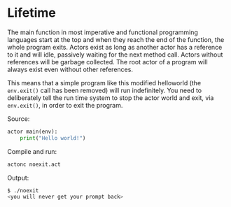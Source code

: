# Lifetime

The main function in most imperative and functional programming languages start at the top and when they reach the end of the function, the whole program exits. Actors exist as long as another actor has a reference to it and will idle, passively waiting for the next method call. Actors without references will be garbage collected. The root actor of a program will always exist even without other references.

This means that a simple program like this modified helloworld (the `env.exit()` call has been removed) will run indefinitely. You need to deliberately tell the run time system to stop the actor world and exit, via `env.exit()`, in order to exit the program.

Source:
```python
actor main(env):
    print("Hello world!")
```

Compile and run:
```sh
actonc noexit.act
```

Output:
```sh
$ ./noexit
<you will never get your prompt back>
```
